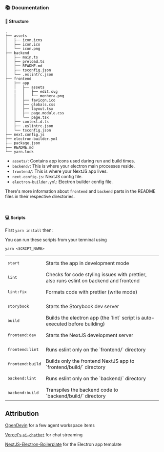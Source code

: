 ### 📚 Documentation

#### 📂 Structure

```
.
├── assets
│   ├── icon.icns
│   ├── icon.ico
│   └── icon.png
├── backend
│   ├── main.ts
│   ├── preload.ts
│   ├── README.md
│   ├── tsconfig.json
│   └── .eslintrc.json
├── frontend
│   ├── app
│   │   ├── assets
│   |   │   ├── edit.svg
│   |   │   └── menhera.png
│   │   ├── favicon.ico
│   │   ├── globals.css
│   │   ├── layout.tsx
│   │   ├── page.module.css
│   │   └── page.tsx
│   ├── context.d.ts
│   ├── .eslintrc.json
│   └── tsconfig.json
├── next.config.js
├── electron-builder.yml
├── package.json
├── README.md
└── yarn.lock

```

- `assets/`: Contains app icons used during run and build times.
- `backend/`: This is where your electron main processes reside.
- `frontend/`: This is where your NextJS app lives.
- `next.config.js`: NextJS config file.
- `electron-builder.yml`: Electron builder config file.

There's more information about `frontend` and `backend` parts in the README files in their respective directories.

&nbsp;

#### 💻 Scripts

First `yarn install` then:

You can run these scripts from your terminal using

```
yarn <SCRIPT_NAME>
```

<table> 
	<tr>
		<td> <pre>start</pre> </td>
		<td>Starts the app in development mode</td>
	</tr>
	<tr>
		<td> <pre>lint</pre> </td>
		<td>Checks for code styling issues with prettier, also runs eslint on backend and frontend</td>
	</tr>
	<tr>
		<td> <pre>lint:fix</pre> </td>
		<td>Formats code with prettier (write mode)</td>
	</tr>
	<tr>
		<td> <pre>storybook</pre> </td>
		<td>Starts the Storybook dev server</td>
	</tr>
	<tr>
		<td> <pre>build</pre> </td>
		<td>Builds the electron app (the `lint` script is auto-executed before building)</td>
	</tr>
	<tr>
		<td><pre>frontend:dev</pre></td>
		<td>Starts the NextJS development server</td>
	</tr>
	<tr>
		<td> <pre>frontend:lint</pre> </td>
		<td>Runs eslint only on the `frontend/` directory</td>
	</tr>
	<tr>
		<td> <pre>frontend:build</pre> </td>
		<td>Builds only the frontend NextJS app to `frontend/build/` directory</td>
	</tr>
	<tr>
		<td> <pre>backend:lint</pre> </td>
		<td>Runs eslint only on the `backend/` directory</td>
	</tr>
	<tr>
		<td> <pre>backend:build</pre> </td>
		<td>Transpiles the backend code to `backend/build/` directory</td>
	</tr>
</table>


## Attribution
[OpenDevin](https://github.com/OpenDevin/OpenDevin) for a few agent workspace items

[Vercel's `ai-chatbot`](https://github.com/vercel/ai-chatbot) for chat streaming

[NextJS-Electron-Boilerplate](https://github.com/DarkGuy10/NextJS-Electron-Boilerplate) for the Electron app template